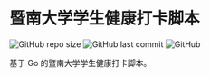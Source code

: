 # 暨南大学学生健康打卡脚本

![GitHub repo size](https://img.shields.io/github/repo-size/azxj/jnu-stu-health-report)
![GitHub last commit](https://img.shields.io/github/last-commit/azxj/jnu-stu-health-report)
![GitHub](https://img.shields.io/github/license/azxj/jnu-stu-health-report)

基于 Go 的暨南大学学生健康打卡脚本。
